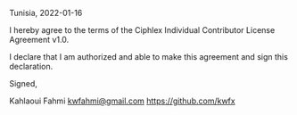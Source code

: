 Tunisia, 2022-01-16

I hereby agree to the terms of the Ciphlex Individual Contributor License Agreement v1.0.

I declare that I am authorized and able to make this agreement and sign this declaration.

Signed,

Kahlaoui Fahmi kwfahmi@gmail.com https://github.com/kwfx
